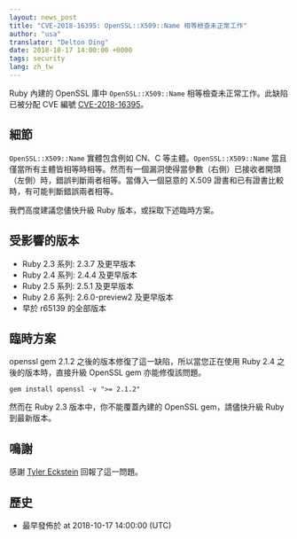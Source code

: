 ```yaml
---
layout: news_post
title: "CVE-2018-16395: OpenSSL::X509::Name 相等檢查未正常工作"
author: "usa"
translator: "Delton Ding"
date: 2018-10-17 14:00:00 +0000
tags: security
lang: zh_tw
---
```


Ruby 內建的 OpenSSL 庫中 `OpenSSL::X509::Name` 相等檢查未正常工作。此缺陷已被分配 CVE 編號 [CVE-2018-16395](http://cve.mitre.org/cgi-bin/cvename.cgi?name=CVE-2018-16395)。

## 細節

`OpenSSL::X509::Name` 實體包含例如 CN、C 等主體。`OpenSSL::X509::Name` 當且僅當所有主體皆相等時相等。然而有一個漏洞使得當參數（右側）已接收者開頭（左側）時，錯誤判斷兩者相等。當傳入一個惡意的 X.509 證書和已有證書比較時，有可能判斷錯誤兩者相等。

我們高度建議您儘快升級 Ruby 版本，或採取下述臨時方案。

## 受影響的版本

* Ruby 2.3 系列: 2.3.7 及更早版本
* Ruby 2.4 系列: 2.4.4 及更早版本
* Ruby 2.5 系列: 2.5.1 及更早版本
* Ruby 2.6 系列: 2.6.0-preview2 及更早版本
* 早於 r65139 的全部版本

## 臨時方案

openssl gem 2.1.2 之後的版本修復了這一缺陷，所以當您正在使用 Ruby 2.4 之後的版本時，直接升級 OpenSSL gem 亦能修復該問題。

```
gem install openssl -v ">= 2.1.2"
```

然而在 Ruby 2.3 版本中，你不能覆蓋內建的 OpenSSL gem，請儘快升級 Ruby 到最新版本。

## 鳴謝

感謝 [Tyler Eckstein](https://hackerone.com/tylereckstein) 回報了這一問題。

## 歷史

* 最早發佈於 at 2018-10-17 14:00:00 (UTC)

